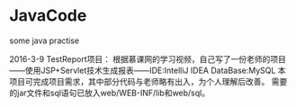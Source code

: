 # JavaCode
some java practise

2016-3-9
TestReport项目：
根据慕课网的学习视频，自己写了一份老师的项目——使用JSP+Servlet技术生成报表——IDE:IntelliJ IDEA  DataBase:MySQL
本项目可完成项目需求，其中部分代码与老师略有出入，为个人理解后改善。
需要的jar文件和sql语句已放入web/WEB-INF/lib和web/sql。
